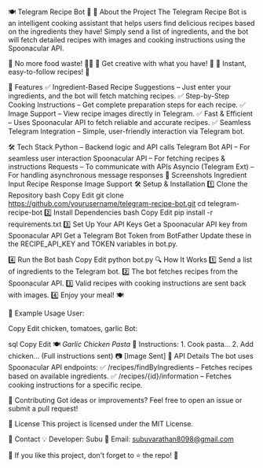 🍽️ Telegram Recipe Bot 🤖
🚀 About the Project
The Telegram Recipe Bot is an intelligent cooking assistant that helps users find delicious recipes based on the ingredients they have! Simply send a list of ingredients, and the bot will fetch detailed recipes with images and cooking instructions using the Spoonacular API.

🔹 No more food waste! 🍕🥦
🔹 Get creative with what you have! 🎨
🔹 Instant, easy-to-follow recipes! 📖

📌 Features
✅ Ingredient-Based Recipe Suggestions – Just enter your ingredients, and the bot will fetch matching recipes.
✅ Step-by-Step Cooking Instructions – Get complete preparation steps for each recipe.
✅ Image Support – View recipe images directly in Telegram.
✅ Fast & Efficient – Uses Spoonacular API to fetch reliable and accurate recipes.
✅ Seamless Telegram Integration – Simple, user-friendly interaction via Telegram bot.

🛠️ Tech Stack
Python – Backend logic and API calls
Telegram Bot API – For seamless user interaction
Spoonacular API – For fetching recipes & instructions
Requests – To communicate with APIs
Asyncio (Telegram Ext) – For handling asynchronous message responses
📸 Screenshots
Ingredient Input	Recipe Response	Image Support
🛠️ Setup & Installation
1️⃣ Clone the Repository
bash
Copy
Edit
git clone https://github.com/yourusername/telegram-recipe-bot.git
cd telegram-recipe-bot
2️⃣ Install Dependencies
bash
Copy
Edit
pip install -r requirements.txt
3️⃣ Set Up Your API Keys
Get a Spoonacular API key from Spoonacular API
Get a Telegram Bot Token from BotFather
Update these in the RECIPE_API_KEY and TOKEN variables in bot.py.

4️⃣ Run the Bot
bash
Copy
Edit
python bot.py
🔍 How It Works
1️⃣ Send a list of ingredients to the Telegram bot.
2️⃣ The bot fetches recipes from the Spoonacular API.
3️⃣ Valid recipes with cooking instructions are sent back with images.
4️⃣ Enjoy your meal! 🍽️

📜 Example Usage
User:

Copy
Edit
chicken, tomatoes, garlic
Bot:

sql
Copy
Edit
🍽️ *Garlic Chicken Pasta*
📖 Instructions: 1. Cook pasta... 2. Add chicken... (Full instructions sent)
📷 [Image Sent]
🔗 API Details
The bot uses Spoonacular API endpoints:
✅ /recipes/findByIngredients – Fetches recipes based on available ingredients.
✅ /recipes/{id}/information – Fetches cooking instructions for a specific recipe.

🤝 Contributing
Got ideas or improvements? Feel free to open an issue or submit a pull request!

📜 License
This project is licensed under the MIT License.

📩 Contact
💡 Developer: Subu
📧 Email: subuvarathan8098@gmail.com


🌟 If you like this project, don't forget to ⭐ the repo! 🌟
